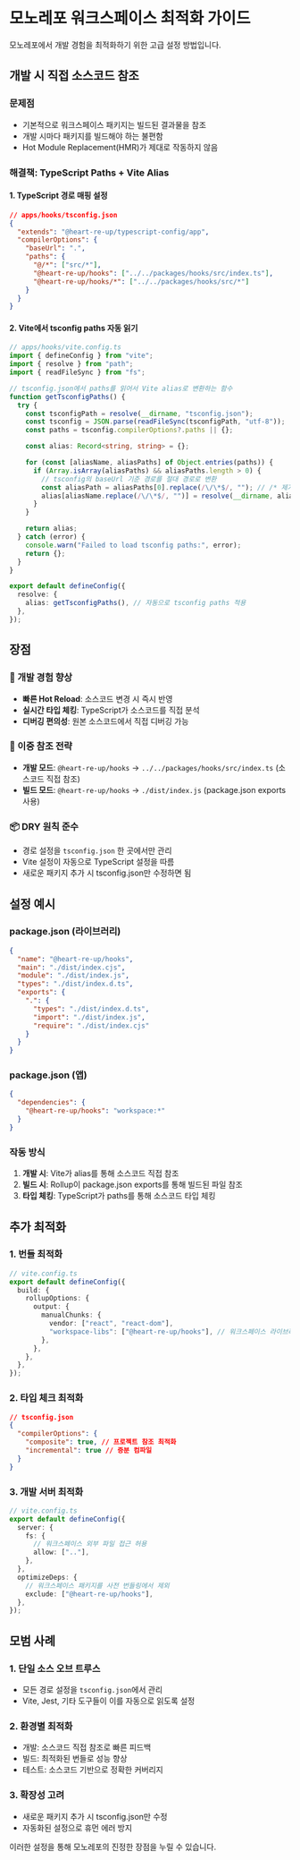 # 모노레포 워크스페이스 최적화 가이드

모노레포에서 개발 경험을 최적화하기 위한 고급 설정 방법입니다.

## 개발 시 직접 소스코드 참조

### 문제점

- 기본적으로 워크스페이스 패키지는 빌드된 결과물을 참조
- 개발 시마다 패키지를 빌드해야 하는 불편함
- Hot Module Replacement(HMR)가 제대로 작동하지 않음

### 해결책: TypeScript Paths + Vite Alias

#### 1. TypeScript 경로 매핑 설정

```json
// apps/hooks/tsconfig.json
{
  "extends": "@heart-re-up/typescript-config/app",
  "compilerOptions": {
    "baseUrl": ".",
    "paths": {
      "@/*": ["src/*"],
      "@heart-re-up/hooks": ["../../packages/hooks/src/index.ts"],
      "@heart-re-up/hooks/*": ["../../packages/hooks/src/*"]
    }
  }
}
```

#### 2. Vite에서 tsconfig paths 자동 읽기

```typescript
// apps/hooks/vite.config.ts
import { defineConfig } from "vite";
import { resolve } from "path";
import { readFileSync } from "fs";

// tsconfig.json에서 paths를 읽어서 Vite alias로 변환하는 함수
function getTsconfigPaths() {
  try {
    const tsconfigPath = resolve(__dirname, "tsconfig.json");
    const tsconfig = JSON.parse(readFileSync(tsconfigPath, "utf-8"));
    const paths = tsconfig.compilerOptions?.paths || {};

    const alias: Record<string, string> = {};

    for (const [aliasName, aliasPaths] of Object.entries(paths)) {
      if (Array.isArray(aliasPaths) && aliasPaths.length > 0) {
        // tsconfig의 baseUrl 기준 경로를 절대 경로로 변환
        const aliasPath = aliasPaths[0].replace(/\/\*$/, ""); // /* 제거
        alias[aliasName.replace(/\/\*$/, "")] = resolve(__dirname, aliasPath);
      }
    }

    return alias;
  } catch (error) {
    console.warn("Failed to load tsconfig paths:", error);
    return {};
  }
}

export default defineConfig({
  resolve: {
    alias: getTsconfigPaths(), // 자동으로 tsconfig paths 적용
  },
});
```

## 장점

### 🚀 개발 경험 향상

- **빠른 Hot Reload**: 소스코드 변경 시 즉시 반영
- **실시간 타입 체킹**: TypeScript가 소스코드를 직접 분석
- **디버깅 편의성**: 원본 소스코드에서 직접 디버깅 가능

### 🔄 이중 참조 전략

- **개발 모드**: `@heart-re-up/hooks` → `../../packages/hooks/src/index.ts` (소스코드 직접 참조)
- **빌드 모드**: `@heart-re-up/hooks` → `./dist/index.js` (package.json exports 사용)

### 📦 DRY 원칙 준수

- 경로 설정을 `tsconfig.json` 한 곳에서만 관리
- Vite 설정이 자동으로 TypeScript 설정을 따름
- 새로운 패키지 추가 시 tsconfig.json만 수정하면 됨

## 설정 예시

### package.json (라이브러리)

```json
{
  "name": "@heart-re-up/hooks",
  "main": "./dist/index.cjs",
  "module": "./dist/index.js",
  "types": "./dist/index.d.ts",
  "exports": {
    ".": {
      "types": "./dist/index.d.ts",
      "import": "./dist/index.js",
      "require": "./dist/index.cjs"
    }
  }
}
```

### package.json (앱)

```json
{
  "dependencies": {
    "@heart-re-up/hooks": "workspace:*"
  }
}
```

### 작동 방식

1. **개발 시**: Vite가 alias를 통해 소스코드 직접 참조
2. **빌드 시**: Rollup이 package.json exports를 통해 빌드된 파일 참조
3. **타입 체킹**: TypeScript가 paths를 통해 소스코드 타입 체킹

## 추가 최적화

### 1. 번들 최적화

```typescript
// vite.config.ts
export default defineConfig({
  build: {
    rollupOptions: {
      output: {
        manualChunks: {
          vendor: ["react", "react-dom"],
          "workspace-libs": ["@heart-re-up/hooks"], // 워크스페이스 라이브러리 별도 청크
        },
      },
    },
  },
});
```

### 2. 타입 체크 최적화

```json
// tsconfig.json
{
  "compilerOptions": {
    "composite": true, // 프로젝트 참조 최적화
    "incremental": true // 증분 컴파일
  }
}
```

### 3. 개발 서버 최적화

```typescript
// vite.config.ts
export default defineConfig({
  server: {
    fs: {
      // 워크스페이스 외부 파일 접근 허용
      allow: [".."],
    },
  },
  optimizeDeps: {
    // 워크스페이스 패키지를 사전 번들링에서 제외
    exclude: ["@heart-re-up/hooks"],
  },
});
```

## 모범 사례

### 1. 단일 소스 오브 트루스

- 모든 경로 설정을 `tsconfig.json`에서 관리
- Vite, Jest, 기타 도구들이 이를 자동으로 읽도록 설정

### 2. 환경별 최적화

- 개발: 소스코드 직접 참조로 빠른 피드백
- 빌드: 최적화된 번들로 성능 향상
- 테스트: 소스코드 기반으로 정확한 커버리지

### 3. 확장성 고려

- 새로운 패키지 추가 시 tsconfig.json만 수정
- 자동화된 설정으로 휴먼 에러 방지

이러한 설정을 통해 모노레포의 진정한 장점을 누릴 수 있습니다.

